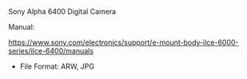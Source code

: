 Sony Alpha 6400 Digital Camera	

Manual:

https://www.sony.com/electronics/support/e-mount-body-ilce-6000-series/ilce-6400/manuals

- File Format: ARW, JPG

